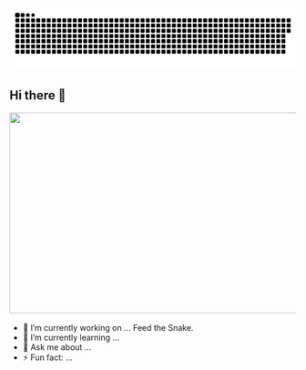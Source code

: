 ![Snake animation](https://raw.githubusercontent.com/surgatengit/surgatengit/output/github-contribution-grid-snake-dark.svg)

## Hi there 👋

<a href="https://open.spotify.com/embed/playlist/3kJSC3RGVcOqrEtduIKQu6?open"><img src="https://open.spotify.com/embed/playlist/3kJSC3RGVcOqrEtduIKQu6?utm_source=generator" width="540" height="352"></a>

- 🔭 I’m currently working on ... Feed the Snake.
- 🌱 I’m currently learning ... 
- 💬 Ask me about ...
- ⚡ Fun fact: ...
